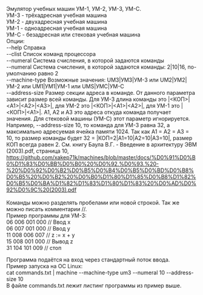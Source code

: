 Эмулятор учебных машин УМ-1, УМ-2, УМ-3, УМ-С.<br/>
УМ-3 - трёхадресная учебная машина<br/>
УМ-2 - двухадресная учебная машина<br/>
УМ-1 - одноадресная учебная машина<br/>
УМ-С - безадресная или стековая учебная машина<br/>
Опции:<br/>
	--help	Справка<br/>
	--clist	Список команд процессора<br/>
	--numeral Система счисления, в которой задаются команды<br/>
	--numeral Система счисления, в которой задаются команды: 2|10|16, по-умолчанию равно 2<br/>
	--machine-type	Возможные значения: UM3|УМ3|УМ-3 или UM2|УМ2|УМ-2 или UM1|УМ1|УМ-1 или UMS|УМС|УМ-С<br/>
	--address-size	Размер секции адреса в команде. От данного параметра зависит размер всей команды. Для УМ-3 длина команды это |<КОП>|\<A1\>|\<A2\>|\<A3\>|, для УМ-2 это |<КОП>|\<A1\>|\<A2\>|, для УМ-1 это |<КОП>|\<A1\>|. А1, А2 и А3 это адреса откуда команда получает значения. Для стековой машины (УМ-С) этот параметр игнорируется. Например, --address-size 10, то команда для УМ-3 равна 32, а максимально адресуемая ячейка памяти 1024. Так как  A1 = A2 = A3 = 10, то размер команды будет 32 = |КОП=2|А1=10|А2=10|А3=10|, размер КОП всегда равен 2. См. книгу Баула В.Г. - Введение в архитектуру ЭВМ (2003).pdf, страница 10, https://github.com/xakep71k/machines/blob/master/docs/%D0%91%D0%B0%D1%83%D0%BB%D0%B0%20%D0%92.%D0%93.%20-%20%D0%92%D0%B2%D0%B5%D0%B4%D0%B5%D0%BD%D0%B8%D0%B5%20%D0%B2%20%D0%B0%D1%80%D1%85%D0%B8%D1%82%D0%B5%D0%BA%D1%82%D1%83%D1%80%D1%83%20%D0%AD%D0%92%D0%9C%20(2003).pdf
<br/><br/>
Команды можно разделять пробелами или новой строкой. Так же можно писать комментарии //.<br/>
Пример программы для УМ-3:<br/>
06 006 001 000 // Ввод x<br/>
06 007 001 000 // Ввод y<br/>
11 008 006 007 // z := x + y<br/>
15 008 001 000 // Вывод z<br/>
31 104 101 009 // стоп<br/>

Программа подаётся на вход через стандартный поток ввода.<br/>
Пример запуска на ОС Linux:<br/>
cat commands.txt | machine --machine-type um3 --numeral 10 --address-size 10<br/>
В файле commands.txt лежит листинг программы из пример выше.
